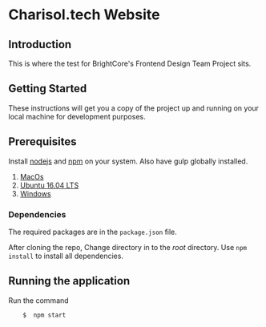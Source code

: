 # Charisol.tech Website

## Introduction
This is where the test for BrightCore's Frontend Design Team Project sits. 

## Getting Started

These instructions will get you a copy of the project up and running on your local machine for development purposes.

## Prerequisites

Install [nodejs][1] and [npm][2] on your system. Also have gulp globally installed.


1. [MacOs][3]
2. [Ubuntu 16.04 LTS][4]
3. [Windows][5]

### Dependencies

The required packages are in the `package.json` file. 

After cloning the repo, Change directory in to the _root_  directory.
Use `npm install` to install all dependencies.

## Running the application
Run the command

        $  npm start


[1]: https://nodejs.org/en/  "Node.js Official Site"
[2]: https://www.npmjs.com/ "NPM Official Site"
[3]: http://blog.teamtreehouse.com/install-node-js-npm-mac "teamtreehouse Blog"
[4]: https://www.digitalocean.com/community/tutorials/how-to-install-node-js-on-ubuntu-16-04 "Digital Ocean"
[5]: http://blog.teamtreehouse.com/install-node-js-npm-windows "team teamtreehouse blog"
